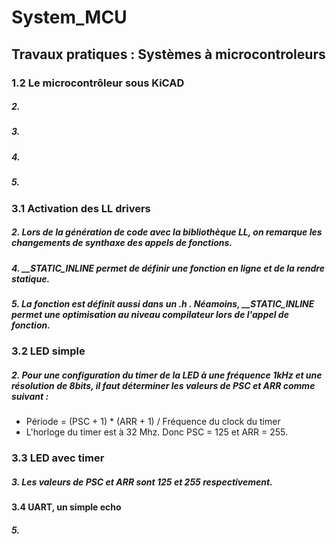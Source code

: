 # System_MCU

## Travaux pratiques : Systèmes à microcontroleurs

### 1.2 Le microcontrôleur sous KiCAD

##### 2.

##### 3.

##### 4.

##### 5.

### 3.1 Activation des LL drivers

##### 2. Lors de la génération de code avec la bibliothèque LL, on remarque les changements de synthaxe des appels de fonctions.  

##### 4. __STATIC_INLINE permet de définir une fonction en ligne et de la rendre statique.

##### 5. La fonction est définit aussi dans un .h . Néamoins, __STATIC_INLINE permet une optimisation au niveau compilateur lors de l'appel de fonction. 

### 3.2 LED simple

##### 2. Pour une configuration du timer de la LED à une fréquence 1kHz et une résolution de 8bits, il faut déterminer les valeurs de PSC et ARR comme suivant : 
- Période = (PSC + 1) * (ARR + 1) / Fréquence du clock du timer
- L'horloge du timer est à 32 Mhz. Donc PSC = 125 et ARR = 255.

### 3.3 LED avec timer

##### 3. Les valeurs de PSC et ARR sont 125 et 255 respectivement.



#### 3.4 UART, un simple echo

##### 5.
